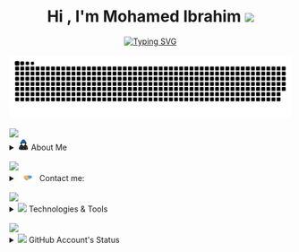 <h1 align="center"><b>Hi , I'm Mohamed Ibrahim </b><img src="https://media.giphy.com/media/hvRJCLFzcasrR4ia7z/giphy.gif" width="35"></h1>

<div align="center"><a href="https://git.io/typing-svg"><img src="https://readme-typing-svg.demolab.com?font=Fira+Code&size=26&duration=5000&pause=500&color=1ec1c1&vCenter=true&width=450&lines=I+am+a+Software+Test+Engineer;Scroll+down+to+know+more+%3A)" alt="Typing SVG" /></a></div>
<br />

<div align="center">
  <img src="https://github.com/MohammedMoataz/MohammedMoataz/blob/main/snake.svg"
       alt="snake" />
</div>


<br />
<img src="https://user-images.githubusercontent.com/73097560/115834477-dbab4500-a447-11eb-908a-139a6edaec5c.gif">
<br />


<details>
  <summary><picture><img src = "https://github.com/0xAbdulKhalid/0xAbdulKhalid/raw/main/assets/mdImages/about_me.gif" width = 20px></picture> About Me</summary>
<div>
<samp>
<picture> <img align="right" width=200px alt="side_sticker" src="https://media.giphy.com/media/aWclbRb938Tc8FFAvH/giphy.gif" /></picture>

- **Resourceful software test engineer with both manual and automation Testing experience.**
- **Smart and consistently educated about API & Mobile Testing.**

  <p align="left"> <img src="https://komarev.com/ghpvc/?username=MohamedIbrahimX&label=Profile%20views&color=blue&style=for-the-badge" alt="MohamedIbrahimX" /> </p>
  
  <p align="left"> <a href="https://github.com/ryo-ma/github-profile-trophy"><img src="https://github-profile-trophy.vercel.app/?username=MohamedIbrahimX&theme=darkhub" alt="MohamedIbrhimX" /></a> </p>

  <p align="left">
    <img align="center"
         src="https://media.giphy.com/media/POGZSdekmTv4MhuYaR/giphy.gif"
         alt="Mohamed Ibrahim - Resume"
         width="25px"/>Know more about my experience
    <a href="https://cutt.ly/MwpMzUvM" target="_blank">Mohamed Ibrahim Resume</a>
  </p>
 </samp>
</div>
</details>


<br />
<img src="https://user-images.githubusercontent.com/73097560/115834477-dbab4500-a447-11eb-908a-139a6edaec5c.gif">
<br />


<details>
  <summary><picture><img src="https://github.com/0xAbdulKhalid/0xAbdulKhalid/raw/main/assets/mdImages/handshake.gif" width="35"></picture> Contact me:</summary>
<div>
  <samp>
    <br />
    <p align="center">
      <a href="https://www.linkedin.com/in/mohamedibrahim22/" target="_blank"><img align="center"
         src="https://img.shields.io/badge/linkedin-0A66C2.svg?style=for-the-badge&logo=linkedin&logoColor=white"
         alt="Mohamed Ibrahim - LinkedIn" height="30"/></a>
      <a href="https://www.facebook.com/profile.php?id=100005658043962" target="_blank"><img align="center"
         src="https://img.shields.io/badge/facebook-4267B2.svg?style=for-the-badge&logo=facebook&logoColor=white"
         alt="Mohamed Ibrahim - Facebook" height="30"/></a>
      <a href="mailto:mohamedibrahim3698@gmail.com" target="_blank"><img align="center"
         src="https://img.shields.io/badge/gmail-EA4335.svg?style=for-the-badge&logo=gmail&logoColor=white"
         alt="Mohamed Ibrahim - Gmail" height="30"/></a>
    </p>
    <p align="center">
      <a href="https://wa.me/+201123698399" target="_blank"><img align="center"
         src="https://img.shields.io/badge/whatsapp-4B7F1.svg?style=for-the-badge&logo=whatsapp&logoColor=white"
         alt="Mohamed Ibrahim - Whatsapp" height="30"/></a>
       <a href="https://t.me/MohamedIbrahimX" target="_blank"><img align="center"
         src="https://img.shields.io/badge/telegram-1C93E3.svg?style=for-the-badge&logo=telegram&logoColor=white"
         alt="Mohamed Ibrahim - Telegram" height="30"/></a>
    </p>
  </samp>
</div>
</details>


<br />
<img src="https://user-images.githubusercontent.com/73097560/115834477-dbab4500-a447-11eb-908a-139a6edaec5c.gif">
<br />


<details>
  <summary><picture><img src="https://media2.giphy.com/media/QssGEmpkyEOhBCb7e1/giphy.gif?cid=ecf05e47a0n3gi1bfqntqmob8g9aid1oyj2wr3ds3mg700bl&rid=giphy.gif" width = 20px></picture> Technologies & Tools</summary>
<div>
  <samp>
    <br />
    <p align="center">
    <a href="https://www.google.com/sheets/about/" target="_blank" rel="noreferrer"> <img
            src="https://www.computerhope.com/jargon/g/google-sheets.png"
            alt="Google Sheet" width="40" height="40" /> </a>
    <a href="https://trello.com/" target="_blank" rel="noreferrer"> <img
            src="https://logos-world.net/wp-content/uploads/2021/02/Trello-Logo.png" alt="Trello" width="40"
            height="40" /> </a>
    <a href="https://www.atlassian.com/software/jira" target="_blank" rel="noreferrer"> <img
            src="https://salesdorado.com/wp-content/uploads/2022/06/Jira-Logo.png"
            alt="Jira" width="40" height="40" /> </a>
    <a href="https://postman.com" target="_blank" rel="noreferrer"> <img
            src="https://www.vectorlogo.zone/logos/getpostman/getpostman-icon.svg" alt="Postman" width="40"
            height="40" /> </a>
    <a href="https://www.selenium.dev/" target="_blank" rel="noreferrer"> <img            src="https://camo.githubusercontent.com/4b95df4d6ca7a01afc25d27159804dc5a7d0df41d8131aaf50c9f84847dfda21/68747470733a2f2f73656c656e69756d2e6465762f696d616765732f73656c656e69756d5f6c6f676f5f7371756172655f677265656e2e706e67" alt="Selenium" width="40" height="40" /> </a>
    <a href="https://testng.org/doc/" target="_blank" rel="noreferrer"> <img
            src="https://miro.medium.com/v2/resize:fit:1200/1*4BHz11q6OIX4z8FqtZjjSg.png"
            alt="TestNG" width="40" height="40" /> </a>
    <a href="https://git-scm.com/" target="_blank" rel="noreferrer"> <img
            src="https://www.vectorlogo.zone/logos/git-scm/git-scm-icon.svg" alt="Git" width="40" height="40" /> </a>
    <a href="https://www.java.com" target="_blank" rel="noreferrer"> <img
            src="https://raw.githubusercontent.com/devicons/devicon/master/icons/java/java-original.svg" alt="Java"
            width="40" height="40" /> </a>
    <a href="https://www.mongodb.com/" target="_blank" rel="noreferrer"> <img
            src="https://raw.githubusercontent.com/devicons/devicon/master/icons/mongodb/mongodb-original-wordmark.svg"
            alt="MongoDB" width="40" height="40" /> </a>
    <a href="https://www.microsoft.com/en-us/sql-server" target="_blank" rel="noreferrer"> <img
            src="https://www.svgrepo.com/show/303229/microsoft-sql-server-logo.svg" alt="Mssql" width="40"
            height="40" /> </a>
    <a href="https://www.mysql.com/" target="_blank" rel="noreferrer"> <img
            src="https://raw.githubusercontent.com/devicons/devicon/master/icons/mysql/mysql-original-wordmark.svg"
            alt="Mysql" width="40" height="40" /> </a>
    <a href="https://www.photoshop.com/en" target="_blank" rel="noreferrer"> <img
            src="https://raw.githubusercontent.com/devicons/devicon/master/icons/photoshop/photoshop-line.svg"
            alt="Photoshop" width="40" height="40" /> </a>
    <a href="https://www.adobe.com/eg_ar/products/premiere.html" target="_blank" rel="noreferrer"> <img
            src="https://comgrap.store/wp-content/uploads/2020/09/adobe-premiere-pro-cc-1710.webp" alt="Adobe Premiere" width="40"
            height="40" /> </a>
    </p>
  </samp>
</div>
</details>


<br />
<img src="https://user-images.githubusercontent.com/73097560/115834477-dbab4500-a447-11eb-908a-139a6edaec5c.gif">
<br />


<details>
<summary><picture><img src="https://media.giphy.com/media/iY8CRBdQXODJSCERIr/giphy.gif" width="35"></picture> GitHub Account's Status</summary>
  <br/>
<div>
  <samp>

  <p><img align="left" src="https://github-readme-stats.vercel.app/api/top-langs?username=MohamedIbrahimX&theme=dark&hide_border=false&border_color=2e4058&&border_radius=10&include_all_commits=false&show_icons=true&locale=en&layout=donut-vertical" alt="MohamedIbrahimX" /></p>
  
  <p><img align="center" src="https://github-readme-streak-stats.herokuapp.com/?user=MohamedIbrahimX&theme=vue-dark&hide_border=false&border_radius=15&card_width=500&include_all_commits=true&count_private=true" alt="MohamedIbrahimX" /></p> <br/>
  
  <p><img align="center" src="https://github-readme-stats.vercel.app/api?username=MohamedIbrahimX&theme=radical&hide_border=false&&border_color=d83b7d&border_radius=20&show_icons=true&locale=en&card_width=500&include_all_commits=true" alt="MohamedIbrahimX" /></p> <br/>

  </samp>
</div>
</details>
<br />
